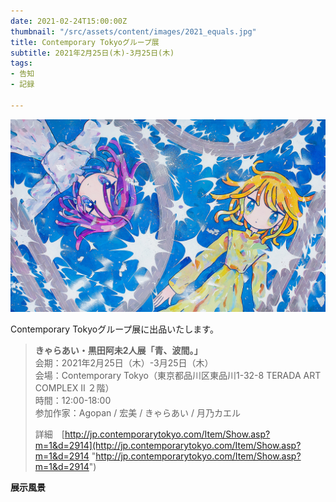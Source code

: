 ```yaml
---
date: 2021-02-24T15:00:00Z
thumbnail: "/src/assets/content/images/2021_equals.jpg"
title: Contemporary Tokyoグループ展
subtitle: 2021年2月25日(木)-3月25日(木)
tags:
- 告知
- 記録

---
```

![](/src/assets/content/images/2021_equals.jpg)

Contemporary Tokyoグループ展に出品いたします。

> **きゃらあい・黒田阿未2人展「青、波間。」**  
> 会期：2021年2月25日（木）-3月25日（木）  
> 会場：Contemporary Tokyo（東京都品川区東品川1-32-8 TERADA ART COMPLEX II ２階）  
> 時間：12:00-18:00  
> 参加作家：Agopan / 宏美 / きゃらあい / 月乃カエル
>
> 詳細　[http://jp.contemporarytokyo.com/Item/Show.asp?m=1&d=2914](http://jp.contemporarytokyo.com/Item/Show.asp?m=1&d=2914 "http://jp.contemporarytokyo.com/Item/Show.asp?m=1&d=2914")

**展示風景**